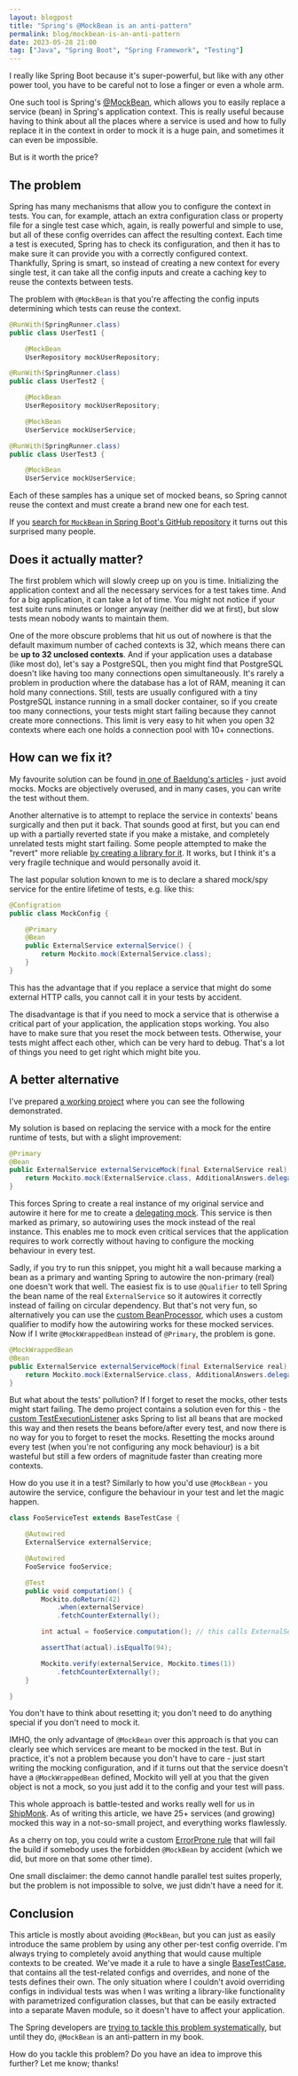 ```yaml
---
layout: blogpost
title: "Spring's @MockBean is an anti-pattern"
permalink: blog/mockbean-is-an-anti-pattern
date: 2023-05-28 21:00
tag: ["Java", "Spring Boot", "Spring Framework", "Testing"]
---
```


I really like Spring Boot because it's super-powerful, but like with any other power tool, you have to be careful not to lose a finger or even a whole arm.

One such tool is Spring's [@MockBean](https://www.baeldung.com/java-spring-mockito-mock-mockbean#spring-boots-mockbean-annotation), which allows you to easily replace a service (bean) in Spring's application context.
This is really useful because having to think about all the places where a service is used and how to fully replace it in the context in order to mock it is a huge pain, and sometimes it can even be impossible.

But is it worth the price?

<!--more-->

## The problem

Spring has many mechanisms that allow you to configure the context in tests.
You can, for example, attach an extra configuration class or property file for a single test case which, again, is really powerful and simple to use, but all of these config overrides can affect the resulting context.
Each time a test is executed, Spring has to check its configuration, and then it has to make sure it can provide you with a correctly configured context.
Thankfully, Spring is smart, so instead of creating a new context for every single test, it can take all the config inputs and create a caching key to reuse the contexts between tests.

The problem with `@MockBean` is that you're affecting the config inputs determining which tests can reuse the context.

```java
@RunWith(SpringRunner.class)
public class UserTest1 {

    @MockBean
    UserRepository mockUserRepository;
```

```java
@RunWith(SpringRunner.class)
public class UserTest2 {

    @MockBean
    UserRepository mockUserRepository;

    @MockBean
    UserService mockUserService;
```

```java
@RunWith(SpringRunner.class)
public class UserTest3 {

    @MockBean
    UserService mockUserService;
```

Each of these samples has a unique set of mocked beans, so Spring cannot reuse the context and must create a brand new one for each test.

If you [search for `MockBean` in Spring Boot's GitHub repository](https://github.com/spring-projects/spring-boot/issues?q=MockBean) it turns out this surprised many people.

## Does it actually matter?

The first problem which will slowly creep up on you is time.
Initializing the application context and all the necessary services for a test takes time. And for a big application, it can take a lot of time.
You might not notice if your test suite runs minutes or longer anyway (neither did we at first), but slow tests mean nobody wants to maintain them.

One of the more obscure problems that hit us out of nowhere is that the default maximum number of cached contexts is 32, which means there can be **up to 32 unclosed contexts**.
And if your application uses a database (like most do), let's say a PostgreSQL, then you might find that PostgreSQL doesn't like having too many connections open simultaneously.
It's rarely a problem in production where the database has a lot of RAM, meaning it can hold many connections.
Still, tests are usually configured with a tiny PostgreSQL instance running in a small docker container, so if you create too many connections, your tests might start failing because they cannot create more connections.
This limit is very easy to hit when you open 32 contexts where each one holds a connection pool with 10+ connections.

## How can we fix it?

My favourite solution can be found [in one of Baeldung's articles](https://www.baeldung.com/spring-tests#2-the-problems-withmockbean) - just avoid mocks.
Mocks are objectively overused, and in many cases, you can write the test without them.

Another alternative is to attempt to replace the service in contexts' beans surgically and then put it back.
That sounds good at first, but you can end up with a partially reverted state if you make a mistake, and completely unrelated tests might start failing.
Some people attempted to make the "revert" more reliable [by creating a library for it](https://github.com/antoinemeyer/mock-in-bean/).
It works, but I think it's a very fragile technique and would personally avoid it.

The last popular solution known to me is to declare a shared mock/spy service for the entire lifetime of tests, e.g. like this:

```java
@Configration
public class MockConfig {

    @Primary
    @Bean
    public ExternalService externalService() {
        return Mockito.mock(ExternalService.class);
    }
}
```

This has the advantage that if you replace a service that might do some external HTTP calls, you cannot call it in your tests by accident.

The disadvantage is that if you need to mock a service that is otherwise a critical part of your application, the application stops working.
You also have to make sure that you reset the mock between tests. Otherwise, your tests might affect each other, which can be very hard to debug.
That's a lot of things you need to get right which might bite you.

## A better alternative

I've prepared [a working project](https://github.com/fprochazka/spring-mock-wrapped-bean-demo) where you can see the following demonstrated.

My solution is based on replacing the service with a mock for the entire runtime of tests, but with a slight improvement:

```java
@Primary
@Bean
public ExternalService externalServiceMock(final ExternalService real) {
    return Mockito.mock(ExternalService.class, AdditionalAnswers.delegatesTo(real));
}
```

This forces Spring to create a real instance of my original service and autowire it here for me to create a [delegating mock](https://site.mockito.org/javadoc/current/org/mockito/AdditionalAnswers.html#delegatesTo(java.lang.Object)).
This service is then marked as primary, so autowiring uses the mock instead of the real instance.
This enables me to mock even critical services that the application requires to work correctly without having to configure the mocking behaviour in every test.

Sadly, if you try to run this snippet, you might hit a wall because marking a bean as a primary and wanting Spring to autowire the non-primary (real) one doesn't work that well.
The easiest fix is to use `@Qualifier` to tell Spring the bean name of the real `ExternalService` so it autowires it correctly instead of failing on circular dependency.
But that's not very fun, so alternatively you can use the [custom BeanProcessor](https://github.com/fprochazka/spring-mock-wrapped-bean-demo/blob/master/src/test/java/com/fprochazka/mockwrappedbean/testing/mocking/MockWrappedBeanResetBeanProcessor.java), which uses a custom qualifier to modify how the autowiring works for these mocked services.
Now if I write `@MockWrappedBean` instead of `@Primary`, the problem is gone.

```java
@MockWrappedBean
@Bean
public ExternalService externalServiceMock(final ExternalService real) {
    return Mockito.mock(ExternalService.class, AdditionalAnswers.delegatesTo(real));
}
```

But what about the tests' pollution? If I forget to reset the mocks, other tests might start failing.
The demo project contains a solution even for this - the [custom TestExecutionListener](https://github.com/fprochazka/spring-mock-wrapped-bean-demo/blob/master/src/test/java/com/fprochazka/mockwrappedbean/testing/mocking/MockWrappedBeanResetTestExecutionListener.java)
asks Spring to list all beans that are mocked this way and then resets the beans before/after every test, and now there is no way for you to forget to reset the mocks.
Resetting the mocks around every test (when you're not configuring any mock behaviour) is a bit wasteful but still a few orders of magnitude faster than creating more contexts.

How do you use it in a test? Similarly to how you'd use `@MockBean` - you autowire the service, configure the behaviour in your test and let the magic happen.

```java
class FooServiceTest extends BaseTestCase {

    @Autowired
    ExternalService externalService;

    @Autowired
    FooService fooService;

    @Test
    public void computation() {
        Mockito.doReturn(42)
            .when(externalService)
            .fetchCounterExternally();

        int actual = fooService.computation(); // this calls ExternalService internally

        assertThat(actual).isEqualTo(94);

        Mockito.verify(externalService, Mockito.times(1))
            .fetchCounterExternally();
    }

}
```

You don't have to think about resetting it; you don't need to do anything special if you don't need to mock it.

IMHO, the only advantage of `@MockBean` over this approach is that you can clearly see which services are meant to be mocked in the test.
But in practice, it's not a problem because you don't have to care - just start writing the mocking configuration, and if it turns out that the service doesn't have a `@MockWrappedBean` defined, Mockito will yell at you that the given object is not a mock, so you just add it to the config and your test will pass.

This whole approach is battle-tested and works really well for us in [ShipMonk](https://rnd.shipmonk.com/).
As of writing this article, we have 25+ services (and growing) mocked this way in a not-so-small project, and everything works flawlessly.

As a cherry on top, you could write a custom [ErrorProne rule](https://github.com/google/error-prone) that will fail the build
if somebody uses the forbidden `@MockBean` by accident (which we did, but more on that some other time).

One small disclaimer: the demo cannot handle parallel test suites properly, but the problem is not impossible to solve, we just didn't have a need for it.

## Conclusion

This article is mostly about avoiding `@MockBean`, but you can just as easily introduce the same problem by using any other per-test config override.
I'm always trying to completely avoid anything that would cause multiple contexts to be created.
We've made it a rule to have a single [BaseTestCase](https://github.com/fprochazka/spring-mock-wrapped-bean-demo/blob/master/src/test/java/com/fprochazka/mockwrappedbean/testing/BaseTestCase.java), that contains all the test-related configs and overrides, and none of the tests defines their own.
The only situation where I couldn't avoid overriding configs in individual tests was when I was writing a library-like functionality with parametrized configuration classes, but that can be easily extracted into a separate Maven module, so it doesn't have to affect your application.

The Spring developers are [trying to tackle this problem systematically](https://github.com/spring-projects/spring-boot/issues/34768), but until they do, `@MockBean` is an anti-pattern in my book.

How do you tackle this problem? Do you have an idea to improve this further? Let me know; thanks!
